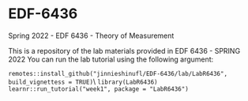# EDF-6436
Spring 2022 - EDF 6436 - Theory of Measurement 

This is a repository of the lab materials provided in EDF 6436 - SPRING 2022
You can run the lab tutorial using the following argument: 

``remotes::install_github("jinnieshinufl/EDF-6436/lab/LabR6436", build_vignettess = TRUE)``\ 
``library(LabR6436)``\
``learnr::run_tutorial("week1", package = "LabR6436")``
